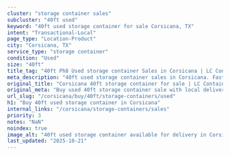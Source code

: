 ```yaml
---
cluster: "storage container sales"
subcluster: "40ft used"
keyword: "40ft used storage container for sale Corsicana, TX"
intent: "Transactional-Local"
page_type: "Location-Product"
city: "Corsicana, TX"
service_type: "storage container"
condition: "Used"
size: "40ft"
title_tag: "40ft Ph8 Used storage container Sales in Corsicana | LC Container"
meta_description: "40ft used storage container sales in Corsicana. Fast delivery, competitive pricing. Serving storage containers area. Quote ID: 8EX. Call (214) 524-4168 for your free quote today."
original_title: "Corsicana 40ft storage container for sale | LC Container"
original_meta: "Buy used 40ft storage container sale with local delivery in Corsicana, TX. LC Container — local Since 2003. Request a fast quote today."
url_slug: "/corsicana/buy/40ft/storage-containers/used"
h1: "Buy 40ft used storage container in Corsicana"
internal_links: "/corsicana/storage-containers/sales"
priority: 3
notes: "NaN"
noindex: true
image_alt: "40ft used storage container available for delivery in Corsicana"
last_updated: "2025-10-21"
---
```


<!-- TODO: Add unique city/inventory copy, images, and internal links here. -->
